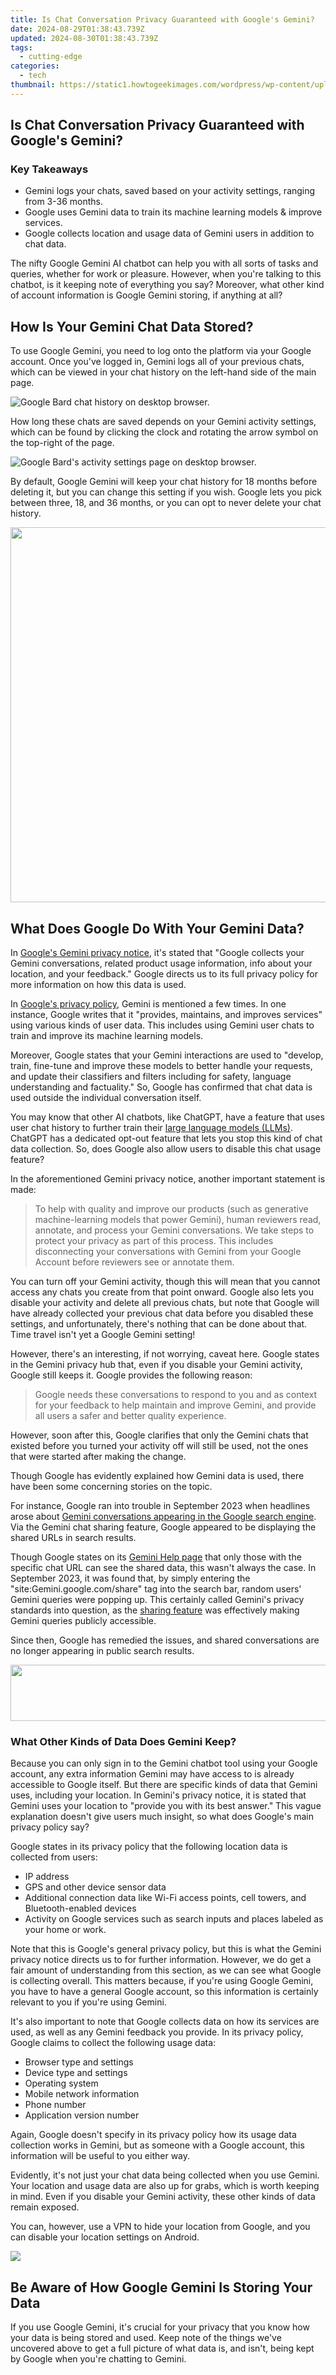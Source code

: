 ```yaml
---
title: Is Chat Conversation Privacy Guaranteed with Google's Gemini?
date: 2024-08-29T01:38:43.739Z
updated: 2024-08-30T01:38:43.739Z
tags:
  - cutting-edge
categories:
  - tech
thumbnail: https://static1.howtogeekimages.com/wordpress/wp-content/uploads/2024/02/google-bard-gemini-hero.jpg
---
```


## Is Chat Conversation Privacy Guaranteed with Google's Gemini?

### Key Takeaways

* Gemini logs your chats, saved based on your activity settings, ranging from 3-36 months.
* Google uses Gemini data to train its machine learning models & improve services.
* Google collects location and usage data of Gemini users in addition to chat data.

 The nifty Google Gemini AI chatbot can help you with all sorts of tasks and queries, whether for work or pleasure. However, when you're talking to this chatbot, is it keeping note of everything you say? Moreover, what other kind of account information is Google Gemini storing, if anything at all?

##  How Is Your Gemini Chat Data Stored?

 To use Google Gemini, you need to log onto the platform via your Google account. Once you've logged in, Gemini logs all of your previous chats, which can be viewed in your chat history on the left-hand side of the main page.

![Google Bard chat history on desktop browser.](https://static1.howtogeekimages.com/wordpress/wp-content/uploads/2024/02/bard-history-list.jpg) 

 How long these chats are saved depends on your Gemini activity settings, which can be found by clicking the clock and rotating the arrow symbol on the top-right of the page.

![Google Bard's activity settings page on desktop browser.](https://static1.howtogeekimages.com/wordpress/wp-content/uploads/2024/02/bard-activity-layout.jpg) 

 By default, Google Gemini will keep your chat history for 18 months before deleting it, but you can change this setting if you wish. Google lets you pick between three, 18, and 36 months, or you can opt to never delete your chat history.

<!-- affiliate ads begin -->
<a href="https://appsumo.8odi.net/c/5597632/2075471/7443" target="_top" id="2075471"><img src="//a.impactradius-go.com/display-ad/7443-2075471" border="0" alt="" width="1200" height="600"/></a><img height="0" width="0" src="https://appsumo.8odi.net/i/5597632/2075471/7443" style="position:absolute;visibility:hidden;" border="0" />
<!-- affiliate ads end -->
##  What Does Google Do With Your Gemini Data?

 In [Google's Gemini privacy notice](https://support.google.com/bard/answer/13594961?hl=en#your%5Fdata), it's stated that "Google collects your Gemini conversations, related product usage information, info about your location, and your feedback." Google directs us to its full privacy policy for more information on how this data is used.

 In [Google's privacy policy](https://policies.google.com/privacy), Gemini is mentioned a few times. In one instance, Google writes that it "provides, maintains, and improves services" using various kinds of user data. This includes using Gemini user chats to train and improve its machine learning models.

 Moreover, Google states that your Gemini interactions are used to "develop, train, fine-tune and improve these models to better handle your requests, and update their classifiers and filters including for safety, language understanding and factuality." So, Google has confirmed that chat data is used outside the individual conversation itself.

 You may know that other AI chatbots, like ChatGPT, have a feature that uses user chat history to further train their [large language models (LLMs)](https://extra-support.techidaily.com/2024-approved-picture-perfect-presentation-software-for-impeccable-photo-framing/). ChatGPT has a dedicated opt-out feature that lets you stop this kind of chat data collection. So, does Google also allow users to disable this chat usage feature?

 In the aforementioned Gemini privacy notice, another important statement is made:

> To help with quality and improve our products (such as generative machine-learning models that power Gemini), human reviewers read, annotate, and process your Gemini conversations. We take steps to protect your privacy as part of this process. This includes disconnecting your conversations with Gemini from your Google Account before reviewers see or annotate them.

 You can turn off your Gemini activity, though this will mean that you cannot access any chats you create from that point onward. Google also lets you disable your activity and delete all previous chats, but note that Google will have already collected your previous chat data before you disabled these settings, and unfortunately, there's nothing that can be done about that. Time travel isn't yet a Google Gemini setting!

 However, there's an interesting, if not worrying, caveat here. Google states in the Gemini privacy hub that, even if you disable your Gemini activity, Google still keeps it. Google provides the following reason:

> Google needs these conversations to respond to you and as context for your feedback to help maintain and improve Gemini, and provide all users a safer and better quality experience.

 However, soon after this, Google clarifies that only the Gemini chats that existed before you turned your activity off will still be used, not the ones that were started after making the change.

 Though Google has evidently explained how Gemini data is used, there have been some concerning stories on the topic.

 For instance, Google ran into trouble in September 2023 when headlines arose about [Gemini conversations appearing in the Google search engine](https://facebook-video-content.techidaily.com/unleashing-potential-top-8-efficiency-boosters-for-social-media-tasks/). Via the Gemini chat sharing feature, Google appeared to be displaying the shared URLs in search results.

 Though Google states on its [Gemini Help page](https://support.google.com/bard/answer/13743730?hl=en&co=GENIE.Platform%3DDesktop) that only those with the specific chat URL can see the shared data, this wasn't always the case. In September 2023, it was found that, by simply entering the "site:Gemini.google.com/share" tag into the search bar, random users' Gemini queries were popping up. This certainly called Gemini's privacy standards into question, as the [sharing feature](https://visual-screen-recording.techidaily.com/new-2024-approved-ultimate-guide-choosing-the-best-video-grabber-for-windows-10/) was effectively making Gemini queries publicly accessible.

 Since then, Google has remedied the issues, and shared conversations are no longer appearing in public search results.

<!-- affiliate ads begin -->
<a href="https://laganoo.pxf.io/c/5597632/1657399/16446" target="_top" id="1657399"><img src="//a.impactradius-go.com/display-ad/16446-1657399" border="0" alt="" width="728" height="90"/></a><img height="0" width="0" src="https://imp.pxf.io/i/5597632/1657399/16446" style="position:absolute;visibility:hidden;" border="0" />
<!-- affiliate ads end -->
###  What Other Kinds of Data Does Gemini Keep?

 Because you can only sign in to the Gemini chatbot tool using your Google account, any extra information Gemini may have access to is already accessible to Google itself. But there are specific kinds of data that Gemini uses, including your location. In Gemini's privacy notice, it is stated that Gemini uses your location to "provide you with its best answer." This vague explanation doesn't give users much insight, so what does Google's main privacy policy say?

 Google states in its privacy policy that the following location data is collected from users:

* IP address
* GPS and other device sensor data
* Additional connection data like Wi-Fi access points, cell towers, and Bluetooth-enabled devices
* Activity on Google services such as search inputs and places labeled as your home or work.

 Note that this is Google's general privacy policy, but this is what the Gemini privacy notice directs us to for further information. However, we do get a fair amount of understanding from this section, as we can see what Google is collecting overall. This matters because, if you're using Google Gemini, you have to have a general Google account, so this information is certainly relevant to you if you're using Gemini.

 It's also important to note that Google collects data on how its services are used, as well as any Gemini feedback you provide. In its privacy policy, Google claims to collect the following usage data:

* Browser type and settings
* Device type and settings
* Operating system
* Mobile network information
* Phone number
* Application version number

 Again, Google doesn't specify in its privacy policy how its usage data collection works in Gemini, but as someone with a Google account, this information will be useful to you either way.

 Evidently, it's not just your chat data being collected when you use Gemini. Your location and usage data are also up for grabs, which is worth keeping in mind. Even if you disable your Gemini activity, these other kinds of data remain exposed.

 You can, however, use a VPN to hide your location from Google, and you can disable your location settings on Android.

<!-- affiliate ads begin -->
<a href="https://secure.2checkout.com/order/checkout.php?PRODS=4620780&QTY=1&AFFILIATE=108875&CART=1"><img src="https://secure.avangate.com/images/merchant/07dd4d5a72f5740ef0f035f201951476/728__90banner.jpg" border="0"></a>
<!-- affiliate ads end -->
##  Be Aware of How Google Gemini Is Storing Your Data

 If you use Google Gemini, it's crucial for your privacy that you know how your data is being stored and used. Keep note of the things we've uncovered above to get a full picture of what data is, and isn't, being kept by Google when you're chatting to Gemini.

<ins class="adsbygoogle"
     style="display:block"
     data-ad-format="autorelaxed"
     data-ad-client="ca-pub-7571918770474297"
     data-ad-slot="1223367746"></ins>



<ins class="adsbygoogle"
     style="display:block"
     data-ad-client="ca-pub-7571918770474297"
     data-ad-slot="8358498916"
     data-ad-format="auto"
     data-full-width-responsive="true"></ins>


